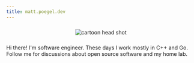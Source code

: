 ```yaml
---
title: matt.poegel.dev
---
```


<div style="text-align:center; padding:10px;">
<img src="/img/headshot.png"
     alt="cartoon head shot"
     id="headshot"
     title="" />
</a>
</div>

Hi there! I'm software engineer. These days I work mostly in C++ and Go. Follow me for discussions about open source software and my home lab.
